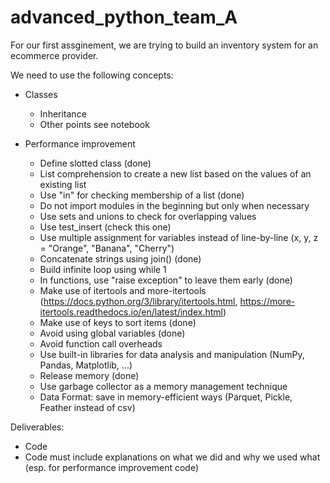 # advanced_python_team_A

For our first assginement, we are trying to build an inventory system for an ecommerce provider.

We need to use the following concepts:
- Classes
  - Inheritance
  - Other points see notebook

- Performance improvement
  - Define slotted class (done)
  - List comprehension to create a new list based on the values of an existing list
  - Use "in" for checking membership of a list (done)
  - Do not import modules in the beginning but only when necessary
  - Use sets and unions to check for overlapping values
  - Use test_insert (check this one)
  - Use multiple assignment for variables instead of line-by-line (x, y, z = "Orange", "Banana", "Cherry")
  - Concatenate strings using join() (done)
  - Build infinite loop using while 1
  - In functions, use "raise exception" to leave them early (done)
  - Make use of itertools and more-itertools (https://docs.python.org/3/library/itertools.html, https://more-itertools.readthedocs.io/en/latest/index.html)
  - Make use of keys to sort items (done)
  - Avoid using global variables (done)
  - Avoid function call overheads
  - Use built-in libraries for data analysis and manipulation (NumPy, Pandas, Matplotlib, ...)
  - Release memory (done)
  - Use garbage collector as a memory management technique
  - Data Format: save in memory-efficient ways (Parquet, Pickle, Feather instead of csv)

Deliverables:
- Code
- Code must include explanations on what we did and why we used what (esp. for performance improvement code)
